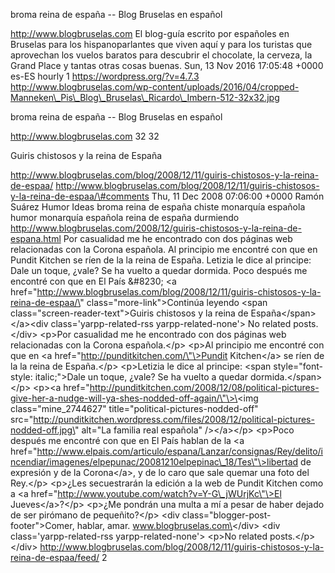 broma reina de españa -- Blog Bruselas en español

http://www.blogbruselas.com El blog-guía escrito por españoles en
Bruselas para los hispanoparlantes que viven aquí y para los turistas
que aprovechan los vuelos baratos para descubrir el chocolate, la
cerveza, la Grand Place y tantas otras cosas buenas. Sun, 13 Nov 2016
17:05:48 +0000 es-ES hourly 1 https://wordpress.org/?v=4.7.3
http://www.blogbruselas.com/wp-content/uploads/2016/04/cropped-Manneken\_Pis\_Blog\_Bruselas\_Ricardo\_Imbern-512-32x32.jpg

broma reina de españa -- Blog Bruselas en español

http://www.blogbruselas.com 32 32

Guiris chistosos y la reina de España

http://www.blogbruselas.com/blog/2008/12/11/guiris-chistosos-y-la-reina-de-espaa/
http://www.blogbruselas.com/blog/2008/12/11/guiris-chistosos-y-la-reina-de-espaa/\#comments
Thu, 11 Dec 2008 07:06:00 +0000 Ramón Suárez Humor Ideas broma reina de
españa chiste monarquía española humor monarquía española reina de
españa durmiendo
http://www.blogbruselas.com/2008/12/guiris-chistosos-y-la-reina-de-espana.html
Por casualidad me he encontrado con dos páginas web relacionadas con la
Corona española. Al principio me encontré con que en Pundit Kitchen se
ríen de la la reina de España. Letizia le dice al principe: Dale un
toque, ¿vale? Se ha vuelto a quedar dormida. Poco después me encontré
con que en El País &\#8230; \<a
href=\"http://www.blogbruselas.com/blog/2008/12/11/guiris-chistosos-y-la-reina-de-espaa/\"
class=\"more-link\"\>Continúa leyendo \<span
class=\"screen-reader-text\"\>Guiris chistosos y la reina de
España\</span\>\</a\>\<div class=\'yarpp-related-rss
yarpp-related-none\'\> No related posts. \</div\> \<p\>Por casualidad me
he encontrado con dos páginas web relacionadas con la Corona
española.\</p\> \<p\>Al principio me encontré con que en \<a
href=\"http://punditkitchen.com/\"\>Pundit Kitchen\</a\> se ríen de la
la reina de España.\</p\> \<p\>Letizia le dice al principe: \<span
style=\"font-style: italic;\"\>Dale un toque, ¿vale? Se ha vuelto a
quedar dormida.\</span\>\</p\> \<p\>\<a
href=\"http://punditkitchen.com/2008/12/08/political-pictures-give-her-a-nudge-will-ya-shes-nodded-off-again/\"\>\<img
class=\"mine\_2744627\" title=\"political-pictures-nodded-off\"
src=\"http://punditkitchen.wordpress.com/files/2008/12/political-pictures-nodded-off.jpg\"
alt=\"La familia real española\" /\>\</a\>\</p\> \<p\>Poco después me
encontré con que en El País hablan de la \<a
href=\"http://www.elpais.com/articulo/espana/Lanzar/consignas/Rey/delito/incendiar/imagenes/elpepunac/20081210elpepinac\_18/Tes\"\>libertad
de expresión y de la Corona\</a\>, y de lo caro que sale quemar una foto
del Rey.\</p\> \<p\>¿Les secuestrarán la edición a la web de Pundit
Kitchen como a \<a
href=\"http://www.youtube.com/watch?v=Y-G\_jWUrjKc\"\>El
Jueves\</a\>?\</p\> \<p\>¿Me pondrán una multa a mí a pesar de haber
dejado de ser pirómano de pequeñito?\</p\> \<div
class=\"blogger-post-footer\"\>Comer, hablar, amar.
www.blogbruselas.com\</div\> \<div class=\'yarpp-related-rss
yarpp-related-none\'\> \<p\>No related posts.\</p\> \</div\>
http://www.blogbruselas.com/blog/2008/12/11/guiris-chistosos-y-la-reina-de-espaa/feed/
2
